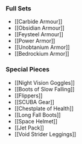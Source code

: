 ### Full Sets
- [[Carbide Armour]]
- [[Obsidian Armour]]
- [[Feysteel Armour]]
- [[Power Armor]]
- [[Unobtanium Armor]]
- [[Bedrockium Armor]]

### Special Pieces
- [[Night Vision Goggles]]
- [[Boots of Slow Falling]]
- [[Flippers]]
- [[SCUBA Gear]]
- [[Chestplate of Health]]
- [[Long Fall Boots]]
- [[Space Helmet]]
- [[Jet Pack]]
- [[Void Strider Leggings]]
